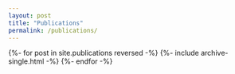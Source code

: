 ```yaml
---
layout: post
title: "Publications"
permalink: /publications/
---
```



{%- for post in site.publications reversed -%}
  {%- include archive-single.html -%}
{%- endfor -%}
